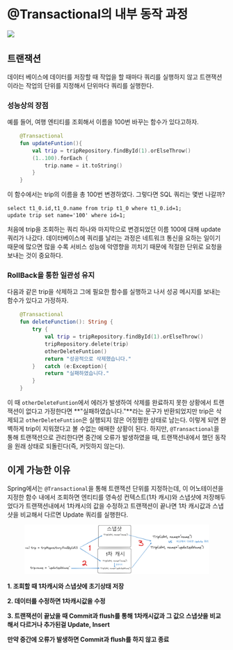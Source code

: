 # @Transactional의 내부 동작 과정

![](https://velog.velcdn.com/images/van1164/post/ec8daa55-8caf-42d3-b180-2cd520035422/image.png)

## 트랜잭션

데이터 베이스에 데이터를 저장할 때 작업을 할 때마다 쿼리를 실행하지 않고 트랜잭션이라는 작업의 단위를 지정해서 단위마다 쿼리를 실행한다.

### 성능상의 장점

예를 들어, 여행 엔티티를 조회해서 이름을 100번 바꾸는 함수가 있다고하자.

```kotlin
    @Transactional
    fun updateFuntion(){
        val trip = tripRepository.findById(1).orElseThrow()
        (1..100).forEach {
            trip.name = it.toString()
        }
    }
```

이 함수에서는 trip의 이름을 총 100번 변경하였다. 그렇다면 SQL 쿼리는 몇번 나갈까?

```
select t1_0.id,t1_0.name from trip t1_0 where t1_0.id=1;
update trip set name='100' where id=1;
```

처음에 trip을 조회하는 쿼리 하나와 마지막으로 변경되었던 이름 100에 대해 update쿼리가 나갔다. 데이터베이스에 쿼리를 날리는 과정은 네트워크 통신을 요하는 일이기 때문에 많으면 많을 수록 서비스 성능에 악영향을 끼치기 때문에 적절한 단위로 요청을 보내는 것이 중요하다.

### RollBack을 통한 일관성 유지

다음과 같은 trip을 삭제하고 그에 필요한 함수를 실행하고 나서 성공 메시지를 보내는 함수가 있다고 가정하자.

```kotlin
    @Transactional
    fun deleteFunction(): String {
        try {
            val trip = tripRepository.findById(1).orElseThrow()
            tripRepository.delete(trip)
            otherDeleteFuntion()
            return "성공적으로 삭제했습니다."
        }   catch (e:Exception){
            return "실패하였습니다."
        }
    }
```

이 때 `otherDeleteFuntion`에서 에러가 발생하여 삭제를 완료하지 못한 상황에서 트랜잭션이 없다고 가정한다면 \*\*"실패하였습니다."\*\*라는 문구가 반환되었지만 trip은 삭제되고 `otherDeleteFuntion`은 실행되지 않은 어정쩡한 상태로 남는다. 이렇게 되면 완벽하게 trip이 지워졌다고 볼 수없는 애매한 상황이 된다. 하지만, `@Transactional`을 통해 트랜잭션으로 관리한다면 중간에 오류가 발생하였을 때, 트랜잭션내에서 했던 동작을 원래 상태로 되돌린다(즉, 커밋하지 않는다).

## 이게 가능한 이유

Spring에서는 `@Transactional`을 통해 트랜잭션 단위를 지정하는데, 이 어노테이션을 지정한 함수 내에서 조회하면 엔티티를 영속성 컨텍스트(1차 캐시)와 스냅샷에 저장해두었다가 트랜잭션내에서 1차캐시의 값을 수정하고 트랜잭션이 끝나면 1차 캐시값과 스냅샷을 비교해서 다르면 Update 쿼리를 실행한다.&#x20;

<figure><img src="../../../.gitbook/assets/image (1).png" alt=""><figcaption></figcaption></figure>

**1. 조회할 때 1차캐시와 스냅샷에 초기상태 저장**

**2. 데이터를 수정하면 1차캐시값을 수정**

**3. 트랜잭션이 끝났을 때 Commit과 flush를 통해 1차캐시값과 그 값으 스냅샷을 비교해서 다르거나 추가된걸 Update, Insert**

**만약 중간에 오류가 발생하면 Commit과 flush를 하지 않고 종료**
